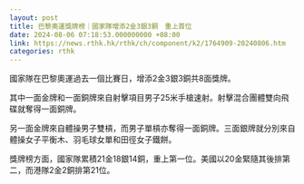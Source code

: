 ```yaml
---
layout: post
title: 巴黎奧運獎牌榜｜國家隊增添2金3銀3銅　重上首位
date: 2024-08-06 07:18:53.000000000 +08:00
link: https://news.rthk.hk/rthk/ch/component/k2/1764909-20240806.htm
categories: rthk
---
```


國家隊在巴黎奧運過去一個比賽日，增添2金3銀3銅共8面獎牌。

其中一面金牌和一面銅牌來自射擊項目男子25米手槍速射。射擊混合團體雙向飛碟就奪得一面銅牌。

另一面金牌來自體操男子雙槓，而男子單槓亦奪得一面銅牌。三面銀牌就分別來自體操女子平衡木、羽毛球女單和田徑女子鐵餅。

獎牌榜方面，國家隊累積21金18銀14銅，重上第一位。美國以20金緊隨其後排第二，而港隊2金2銅排第21位。
